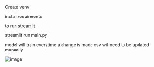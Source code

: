 Create venv

install requirments 

to run streamlit 

streamlit run main.py 

model will train everytime a change is made csv will need to be updated manually 

![image](https://github.com/user-attachments/assets/5405360e-c631-42de-994b-a973bf6679d0)
